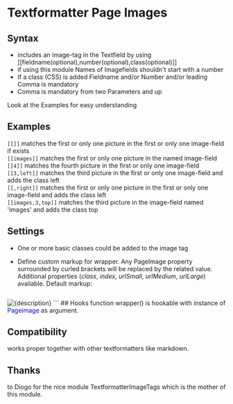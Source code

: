 Textformatter Page Images
=========================

## Syntax
* includes an image-tag in the Textfield by using [[fieldname(optional),number(optional),class(optional)]] 
* if using this module Names of Imagefields shouldn't start with a number
* If a class (CSS) is added Fieldname and/or Number and/or leading Comma is mandatory
* Comma is mandatory from two Parameters and up

Look at the Examples for easy understanding

## Examples
`[[]]` matches the first or only one picture in the first or only one image-field if exists  
`[[images]]` matches the first or only one picture in the named image-field  
`[[4]]` matches the fourth picture in the first or only one image-field  
`[[3,left]]` matches the third picture in the first or only one image-field and adds the class left  
`[[,right]]` matches the first or only one picture in the first or only one image-field and adds the class left  
`[[images,3,top]]` matches the third picture in the image-field named 'images' and adds the class top  

## Settings
* One or more basic classes could be added to the image tag
* Define custom markup for wrapper. Any PageImage property surrounded by curled brackets will be replaced by the related value. Additional properties (*class*, *index*, *urlSmall*, *urlMedium*, *urlLarge*) available. Default markup:  

	```
<img class="{class}" src="{url}" alt="{description}"/>
	```
## Hooks
function wrapper() is hookable with instance of <span style="color:blue;">Pageimage</span> as argument.

## Compatibility
works proper together with other textformatters like markdown.

## Thanks
to Diogo for the nice module TextformatterImageTags which is the mother of this module. 
